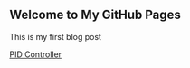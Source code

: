 ## Welcome to My GitHub Pages

This is my first blog post

[PID Controller](https://github.com/Silonca/Silonca.github.io/blob/master/pid.md)

